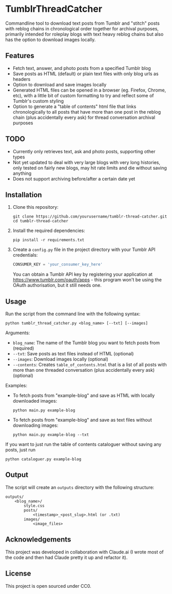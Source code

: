 # TumblrThreadCatcher

Commandline tool to download text posts from Tumblr and "stitch" posts with reblog chains in chronological order together for archival purposes, primarily intended for roleplay blogs with text heavy reblog chains but also has the option to download images locally.

## Features

- Fetch text, answer, and photo posts from a specified Tumblr blog
- Save posts as HTML (default) or plain text files with only blog urls as headers
- Option to download and save images locally
- Generated HTML files can be opened in a browser (eg. Firefox, Chrome, etc), with a little bit of custom formatting to try and reflect some of Tumblr's custom styling
- Option to generate a "table of contents" html file that links chronologically to all posts that have more than one post in the reblog chain (plus accidentally every ask) for thread conversation archival purposes

## TODO

- Currently only retrieves text, ask and photo posts, supporting other types
- Not yet updated to deal with very large blogs with very long histories, only tested on fairly new blogs, may hit rate limits and die without saving anything
- Does not support archiving before/after a certain date yet

## Installation

1. Clone this repository:

   ```
   git clone https://github.com/yourusername/tumblr-thread-catcher.git
   cd tumblr-thread-catcher
   ```

2. Install the required dependencies:

   ```
   pip install -r requirements.txt
   ```

3. Create a `config.py` file in the project directory with your Tumblr API credentials:

   ```python
   CONSUMER_KEY = 'your_consumer_key_here'
   ```

   You can obtain a Tumblr API key by registering your application at https://www.tumblr.com/oauth/apps - this program won't be using the OAuth authorisation, but it still needs one.

## Usage

Run the script from the command line with the following syntax:

```
python tumblr_thread_catcher.py <blog_name> [--txt] [--images]
```

Arguments:

- `blog_name`: The name of the Tumblr blog you want to fetch posts from (required)
- `--txt`: Save posts as text files instead of HTML (optional)
- `--images`: Download images locally (optional)
- `--contents`: Creates `table_of_contents.html` that is a list of all posts with more than one threaded conversation (plus accidentally every ask) (optional)

Examples:

- To fetch posts from "example-blog" and save as HTML with locally downloaded images:

  ```
  python main.py example-blog
  ```

- To fetch posts from "example-blog" and save as text files without downloading images:
  ```
  python main.py example-blog --txt
  ```

If you want to just run the table of contents cataloguer without saving any posts, just run

```
python cataloguer.py example-blog
```

## Output

The script will create an `outputs` directory with the following structure:

```
outputs/
    <blog_name>/
        style.css
        posts/
            <timestamp>_<post_slug>.html (or .txt)
        images/
            <image_files>
```

## Acknowledgements

This project was developed in collaboration with Claude.ai (I wrote most of the code and then had Claude pretty it up and refactor it).

## License

This project is open sourced under CC0.
